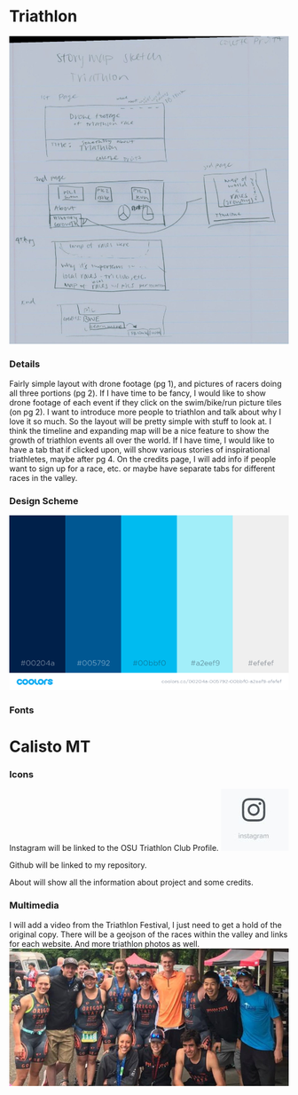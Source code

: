 # Triathlon
![alt text](img/Sm_Sketch.jpg)
### Details
Fairly simple layout with drone footage (pg 1), and pictures of racers doing all three portions (pg 2). If I have time to be fancy, I would like to show drone footage of each event if they click on the swim/bike/run picture tiles (on pg 2). I want to introduce more people to triathlon and talk about why I love it so much. So the layout will be pretty simple with stuff to look at. I think the timeline and expanding map will be a nice feature to show the growth of triathlon events all over the world. If I have time, I would like to have a tab that if clicked upon, will show various stories of inspirational triathletes, maybe after pg 4. On the credits page, I will add info if people want to sign up for a race, etc. or maybe have separate tabs for different races in the valley.

### Design Scheme
![alt text](img/color_scheme.png)

### Fonts

<h1>Calisto MT</h1>

### Icons
Instagram will be linked to the OSU Triathlon Club Profile.
![alt text](img/icon.JPG)

Github will be linked to my repository.

About will show all the information about project and some credits.

### Multimedia
I will add a video from the Triathlon Festival, I just need to get a hold of the original copy. There will be a geojson of the races within the valley and links for each website. And more triathlon photos as well.
![alt text](img/club.jpg)



